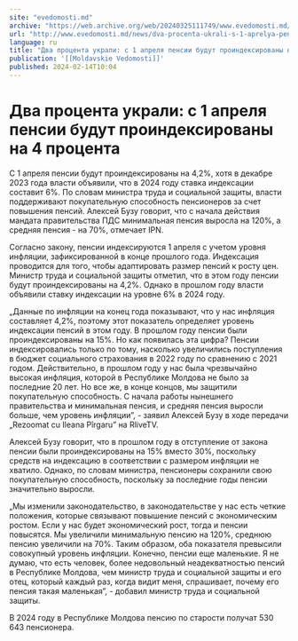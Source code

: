 ```yaml
---
site: "evedomosti.md"
archive: "https://web.archive.org/web/20240325111749/www.evedomosti.md/news/dva-procenta-ukrali-s-1-aprelya-pensii-budut-proindeksirovan"
url: "http://www.evedomosti.md/news/dva-procenta-ukrali-s-1-aprelya-pensii-budut-proindeksirovan"
language: ru
title: "Два процента украли: с 1 апреля пенсии будут проиндексированы на 4 процента"
publication: '[[Moldavskie Vedomosti]]'
published: 2024-02-14T10:04
---
```


# Два процента украли: с 1 апреля пенсии будут проиндексированы на 4 процента

С 1 апреля пенсии будут проиндексированы на 4,2%, хотя в декабре 2023 года власти объявили, что в 2024 году ставка индексации составит 6%. По словам министра труда и социальной защиты, власти поддерживают покупательную способность пенсионеров за счет повышения пенсий. Алексей Бузу говорит, что с начала действия мандата правительства ПДС минимальная пенсия выросла на 120%, а средняя пенсия - на 70%, отмечает IPN.

Согласно закону, пенсии индексируются 1 апреля с учетом уровня инфляции, зафиксированной в конце прошлого года. Индексация проводится для того, чтобы адаптировать размер пенсий к росту цен. Министр труда и социальной защиты отметил, что в этом году пенсии будут проиндексированы на 4,2%. Однако в прошлом году власти объявили ставку индексации на уровне 6% в 2024 году.

„Данные по инфляции на конец года показывают, что у нас инфляция составляет 4,2%, поэтому этот показатель определяет уровень индексации пенсий в этом году. В прошлом году пенсии были проиндексированы на 15%. Но как появилась эта цифра? Пенсии индексировались только по тому, насколько увеличились поступления в бюджет социального страхования в 2022 году по сравнению с 2021 годом. Действительно, в прошлом году у нас была чрезвычайно высокая инфляция, которой в Республике Молдова не было за последние 20 лет. Но все же, в конце концов, мы защитили покупательную способность. С начала работы нынешнего правительства и минимальная пенсия, и средняя пенсия выросли больше, чем уровень инфляции”, - заявил Алексей Бузу в ходе передачи „Rezoomat cu Ileana Pîrgaru” на RliveTV.

Алексей Бузу говорит, что в прошлом году в отступление от закона пенсии были проиндексированы на 15% вместо 30%, поскольку средств на индексацию в соответствии с размером инфляции не хватило. Однако, по словам министра, пенсионеры сохранили свою покупательную способность, поскольку за последние годы пенсии значительно выросли.

„Мы изменили законодательство, в законодательстве у нас есть четкие положения, которые связывают повышение пенсий с экономическим ростом. Если у нас будет экономический рост, тогда и пенсии повысятся. Мы увеличили минимальную пенсию на 120%, среднюю пенсию увеличили на 70%. Таким образом, оба показателя превысили совокупный уровень инфляции. Конечно, пенсии еще маленькие. Я не думаю, что есть человек, более недовольный неадекватностью пенсий в Республике Молдова, чем министр труда и социальной защиты и его отец, который каждый раз, когда видит меня, спрашивает, почему его пенсия такая маленькая”, - добавил министр труда и социальной защиты.

В 2024 году в Республике Молдова пенсию по старости получат 530 643 пенсионера.